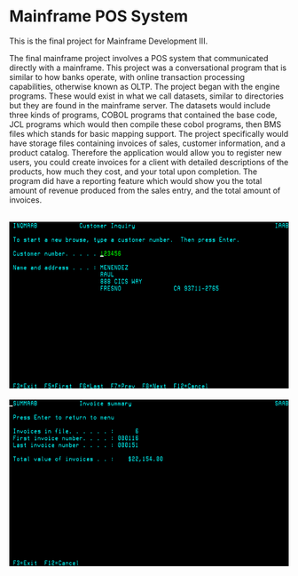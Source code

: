 # Mainframe POS System
This is the final project for Mainframe Development III.

The final mainframe project involves a POS system that communicated directly with a mainframe. This project was a conversational program that is similar to how banks operate, with online transaction processing capabilities, otherwise known as OLTP. The project began with the engine programs. These would exist in what we call datasets, similar to directories but they are found in the mainframe server. The datasets would include three kinds of programs, COBOL programs that contained the base code, JCL programs which would then compile these cobol programs, then BMS files which stands for basic mapping support. The project specifically would have storage files containing invoices of sales, customer information, and a product catalog. Therefore the application would allow you to register new users, you could create invoices for a client with detailed descriptions of the products, how much they cost, and your total upon completion. The program did have a reporting feature which would show you the total amount of revenue produced from the sales entry, and the total amount of invoices.

<br>
<img height = "300" src = "https://github.com/jayagullano/Mainframe3FinalProject/blob/main/Inquiry%20and%20Invoice%20Summary%20Programs%20working%20on%20CICS/Screenshot%204.PNG"/>
<br>

<br>
<img height = "300" src = "https://github.com/jayagullano/Mainframe3FinalProject/blob/main/Inquiry%20and%20Invoice%20Summary%20Programs%20working%20on%20CICS/Screenshot%209.PNG"/>
<br>


